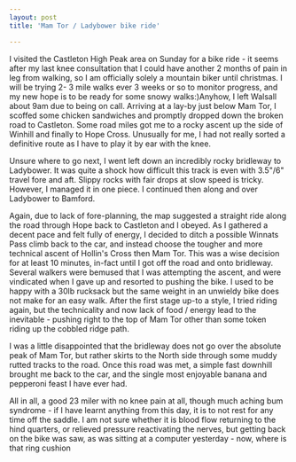 ```yaml
---
layout: post
title: 'Mam Tor / Ladybower bike ride'

---
```

I visited the Castleton High Peak area on Sunday for a bike ride - it seems
after my last knee consultation that I could have another 2 months of pain in
leg from walking, so I am officially solely a mountain biker until christmas.  I
will be trying 2- 3 mile walks ever 3 weeks or so to monitor progress, and my
new hope is to be ready for some snowy walks:)Anyhow, I left Walsall about 9am
due to being on call. Arriving at a lay-by just below Mam Tor, I scoffed some
chicken sandwiches and promptly dropped down the broken road to Castleton. Some
road miles got me to a rocky ascent up the side of Winhill and finally to Hope
Cross. Unusually for me, I had not really sorted a definitive route as I have to
play it by ear with the knee.

Unsure where to go next, I went left down an incredibly rocky bridleway to
Ladybower. It was quite a shock how difficult this track is even with 3.5"/6"
travel fore and aft. Slippy rocks with fair drops at slow speed is tricky.
However, I managed it in one piece. I continued then along and over Ladybower to
Bamford.

Again, due to lack of fore-planning, the map suggested a straight ride along the
road through Hope back to Castleton and I obeyed. As I gathered a decent pace
and felt fully of energy, I decided to ditch a possible Winnats Pass climb back
to the car, and instead choose the tougher and more technical ascent of Hollin's
Cross then Mam Tor. This was a wise decision for at least 10 minutes, in-fact
until I got off the road and onto bridleway. Several walkers were bemused that I
was attempting the ascent, and were vindicated when I gave up and resorted to
pushing the bike. I used to be happy with a 30lb rucksack but the same weight in
an unwieldy bike does not make for an easy walk. After the first stage up-to a
style, I tried riding again, but the technicality and now lack of food / energy
lead to the inevitable - pushing right to the top of Mam Tor other than some
token riding up the cobbled ridge path.

I was a little disappointed that the bridleway does not go over the absolute
peak of Mam Tor, but rather skirts to the North side through some muddy rutted
tracks to the road. Once this road was met, a simple fast downhill brought me
back to the car, and the single most enjoyable banana and pepperoni feast I have
ever had.

All in all, a good 23 miler with no knee pain at all, though much aching bum
syndrome - if I have learnt anything from this day, it is to not rest for any
time off the saddle. I am not sure whether it is blood flow returning to the
hind quarters, or relieved pressure reactivating the nerves, but getting back on
the bike was saw, as was sitting at a computer yesterday - now, where is that
ring cushion
